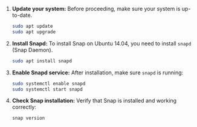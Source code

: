 1. **Update your system:**
   Before proceeding, make sure your system is up-to-date.

   ```bash
   sudo apt update
   sudo apt upgrade
   ```

2. **Install Snapd:**
   To install Snap on Ubuntu 14.04, you need to install `snapd` (Snap Daemon).

   ```bash
   sudo apt install snapd
   ```

3. **Enable Snapd service:**
   After installation, make sure `snapd` is running:

   ```bash
   sudo systemctl enable snapd
   sudo systemctl start snapd
   ```

4. **Check Snap installation:**
   Verify that Snap is installed and working correctly:

   ```bash
   snap version
   ```